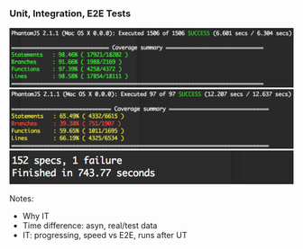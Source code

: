 
### Unit, Integration, E2E Tests

![Test Documentation](img/unit-test-coverage.png)
![Test Documentation](img/integration-test-coverage.png)
![Test Documentation](img/e2e-test-summary.png)

Notes:
* Why IT
* Time difference: asyn, real/test data
* IT: progressing, speed vs E2E, runs after UT
